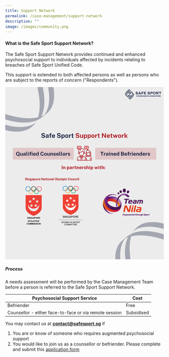 ```yaml
---
title: Support Network
permalink: /case-management/support-network
description: ""
image: /images/community.png
---
```

#### What is the Safe Sport Support Network?

The Safe Sport Support Network provides continued and enhanced psychosocial support to individuals affected by incidents relating to breaches of Safe Sport Unified Code.

This support is extended to both affected persons as well as persons who are subject to the reports of concern ("Respondents"). 


![Alt text for image on Isomer site](/images/Support%20Network.png)


##### Process

A needs assessment will be performed by the Case Management Team before a person is referred to the Safe Sport Support Network. <br>

| **Psychosocial Support Service** | **Cost**  | 
| -------- | -------- | 
| Befriender     | Free     | 
| Counsellor - either face-to-face or via remote session     | Subsidised    | 




You may contact us at **contact@safesport.sg**  if 
1. You are or know of someone who requires augmented psychosocial support 
2. You would like to join us as a counsellor or befriender. Please complete and submit this [application form](https://form.gov.sg/61d4e012f46e87001200c9fa) 